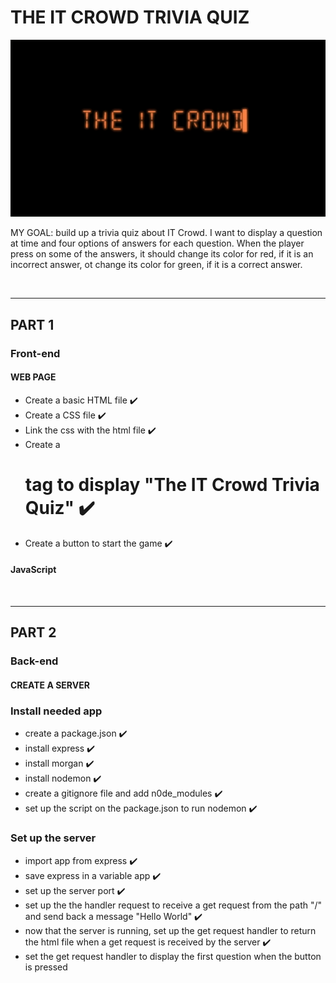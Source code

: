 # THE IT CROWD TRIVIA QUIZ

![the it crowd](./public/images/the_it_crowd.jpeg)

MY GOAL: build up a trivia quiz about IT Crowd. I want to display a question at time and four options of answers for each question. When the player press on some of the answers, it should change its color for red, if it is an incorrect answer, ot change its color for green, if it is a correct answer.

<br>
<hr />

## PART 1

### Front-end

#### WEB PAGE

- Create a basic HTML file ✔️
- Create a CSS file ✔️
- Link the css with the html file ✔️
- Create a <h1> tag to display "The IT Crowd Trivia Quiz" ✔️
- Create a button to start the game ✔️

#### JavaScript

<br>
<hr />

## PART 2

### Back-end

#### CREATE A SERVER

### Install needed app

- create a package.json ✔️
- install express ✔️
- install morgan ✔️
- install nodemon ✔️
- create a gitignore file and add n0de_modules ✔️
- set up the script on the package.json to run nodemon ✔️

### Set up the server

- import app from express ✔️
- save express in a variable app ✔️
- set up the server port ✔️
- set up the the handler request to receive a get request from the path "/" and send back a message "Hello World" ✔️
- now that the server is running, set up the get request handler to return the html file when a get request is received by the server ✔️
- set the get request handler to display the first question when the button is pressed
